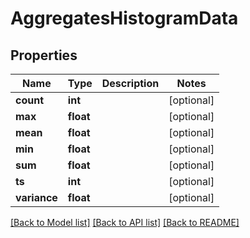 # AggregatesHistogramData

## Properties
Name | Type | Description | Notes
------------ | ------------- | ------------- | -------------
**count** | **int** |  | [optional] 
**max** | **float** |  | [optional] 
**mean** | **float** |  | [optional] 
**min** | **float** |  | [optional] 
**sum** | **float** |  | [optional] 
**ts** | **int** |  | [optional] 
**variance** | **float** |  | [optional] 

[[Back to Model list]](../README.md#documentation-for-models) [[Back to API list]](../README.md#documentation-for-api-endpoints) [[Back to README]](../README.md)


